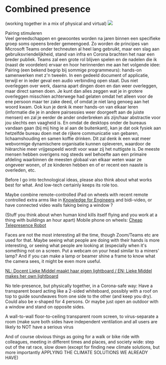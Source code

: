# Combined presence
(working together in a mix of physical and virtual)
<img src="https://repository-images.githubusercontent.com/151171834/95e35d80-7898-11eb-990b-e2d94d5095cd">

Pairing stimuleren<br>
Veel gereedschappen en gewoontes worden na jaren binnen een specifieke groep soms opeens breder gemeengoed. Zo worden de principes van Microsoft Teams onder techneuten al heel lang gebruikt, maar een slag aan gebruiksvriendelijkheid, stand van infra en Corona brachten het naar een breder publiek. Teams zal een grote rol blijven spelen en de nadelen die ik (naast de voordelen) ervaar en hoor herinnerden me aan het volgende idee:<br>
Pairing (een bekend begrip bij sommige programmeurs): hands-on samenwerken met z'n tweeën. In een gedeeld document of applicatie, terwijl er in ieder geval een audio verbinding open staat. Dus niet overleggen over werk, daarna apart dingen doen en dan weer overleggen, maar direct samen doen. Je kunt dan alles zeggen wat je in grotere overleggen misschien achterwege had gelaten omdat het alleen voor de ene persoon maar ter zake deed, of omdat je niet lang genoeg aan het woord kwam. Ook kun je denk ik meer hands-on van elkaar leren (informatie die je in andere pairsessies weer doorgeeft aan de juiste mensen) en zal je eerder de ander onderbreken als zijn/haar abstractie voor jou slechts een vaagheid is. En omdat de desktops onder de bureaus vandaan gaan (bij mij hing ie al aan de buitenkant), kan je dat ook fysiek aan hetzelfde bureau doen met de rijkere communicatie van gebaren, lichaamshouding en samen koffie drinken. Dit zal denk ik een wat meer webvormige dynamischere organisatie kunnen opleveren, waardoor de hiërarchie meer vrijgespeeld wordt voor waar zij het nuttigste is. De meeste mensen hebben overigens nog steeds wel behoefte aan een primaire afdeling waarbinnen de meesten globaal van elkaar weten waar ze ongeveer wonen, of ze kinderen hebben en of er recent een naaste is overleden, etc. 


Before I go into technological ideas, please also think about what works best for what. And low-tech certainly keeps its role too.

Maybe combine remote-controlled iPad on wheels with recent remote controlled extra arms like in [Knowledge for Engineers](https://www.wevolver.com/wevolver.staff/fusion/master/blob/Overview.wevolver) <!-- @tovissy: This link doesn't seem to be working --> and bidi-video, or have connected video walls faking being a window ?

(Stuff you think about when human kind kills itself flying and you work at a thing with buildings an hour apart)
Mobile phone on wheels: [Cheap Telepresence Robot](https://thecraftyrobot.net/blogs/projects/cheap-telepresence-robot)

<!-- @tovissy: This reminds me of https://www.doublerobotics.com/ - a pricey solution with an iPad -->

Faces are not the most interesting all the time, though Zoom/Teams etc are used for that. Maybe seeing what people are doing with their hands is more interesting, or seeing what people are looking at (especially when it's something not on a screen. Put a webcam on your head similar to a miners' lamp? And if you can make a lamp or beamer shine a frame to know what the camera sees, it might be even more useful.

<!-- @tovissy: Wasn't Google Glass all about this? While it failed as a retail product, but is still alive as an enterprise solution https://www.google.com/glass/start/ Also, there are many eyetracking solutions available used in marketing & design researching, that might be repurposed https://imotions.com/blog/eye-tracker-prices/ -->

[NL: Docent Lieke Middel maakt haar eigen lightboard / EN: Lieke Middel makes her own lightboard](https://www.saxion.nl/nieuws/2020/12/docent-lieke-middel-maakt-haar-eigen-lightboard)

No tele-presence, but physically together, in a Corona-safe way:
Have a transparent board acting like a 2-sided whiteboard, possibly with a roof on top to guide soundwaves from one side to the other (and keep you dry).
Could also be x-shaped for 4 persons.
Or maybe just open an outdoor with a window and stand on opposite sides.

<!-- @tovissy: This sounds like an intesting idea in the context of large company (which for some reasons still did not transition fully to work-from-home). I was wondering about the costs of such a solution (materials+setup), compared to the cost of an in-place COVID-19 testing unit.  -->

A wall-to-wall floor-to-ceiling transparent room screen, to virus-separate a room (make sure both sides have independent ventilation and all users are likely to NOT have a serious virus

And of course obvious things as going for a walk or bike ride with colleagues, meeting in different times and places, and society wide: step out of the rat race, slow down (except for finding new climate solutions, but more importantly APPLYING THE CLIMATE SOLUTIONS WE ALREADY HAVE)
